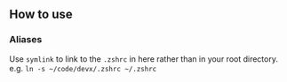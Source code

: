 ## How to use

### Aliases

Use `symlink` to link to the `.zshrc` in here rather than in your root directory.
e.g. `ln -s ~/code/devx/.zshrc ~/.zshrc`
